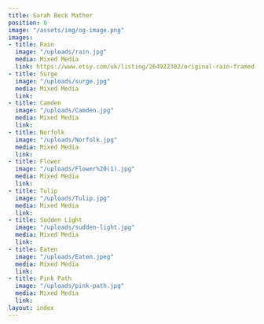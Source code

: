 ```yaml
---
title: Sarah Beck Mather
position: 0
image: "/assets/img/og-image.png"
images:
- title: Rain
  image: "/uploads/rain.jpg"
  media: Mixed Media
  link: https://www.etsy.com/uk/listing/264922302/original-rain-framed-watercolour
- title: Surge
  image: "/uploads/surge.jpg"
  media: Mixed Media
  link: 
- title: Camden
  image: "/uploads/Camden.jpg"
  media: Mixed Media
  link: 
- title: Norfolk
  image: "/uploads/Norfolk.jpg"
  media: Mixed Media
  link: 
- title: Flower
  image: "/uploads/Flower%20(1).jpg"
  media: Mixed Media
  link: 
- title: Tulip
  image: "/uploads/Tulip.jpg"
  media: Mixed Media
  link: 
- title: Sudden Light
  image: "/uploads/sudden-light.jpg"
  media: Mixed Media
  link: 
- title: Eaten
  image: "/uploads/Eaten.jpeg"
  media: Mixed Media
  link: 
- title: Pink Path
  image: "/uploads/pink-path.jpg"
  media: Mixed Media
  link: 
layout: index
---
```


